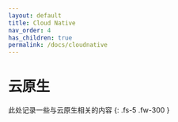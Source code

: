 ```yaml
---
layout: default
title: Cloud Native
nav_order: 4
has_children: true
permalink: /docs/cloudnative
---
```

# 云原生

此处记录一些与云原生相关的内容
{: .fs-5 .fw-300 }


